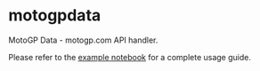 # motogpdata

MotoGP Data - motogp.com API handler.

Please refer to the [example notebook](example.ipynb) for a complete usage guide.
